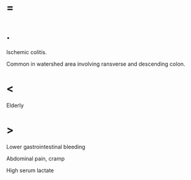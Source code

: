 # =

# .

Ischemic colitis.

Common in watershed area involving ransverse and descending colon.

# <

Elderly

# >

Lower gastrointestinal bleeding

Abdominal pain, cramp

High serum lactate
